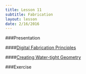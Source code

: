 ```yaml
---
title: Lesson 11
subtitle: Fabrication
layout: lesson
date: 2/16/2016
---
```


###Presentation

####<a href="/3d-digital-art-and-design--oer/presentations/maya-fabrication-principles.html"><span class="exercise-title">Digital Fabrication Principles</span></a>

####<a href="/3d-digital-art-and-design--oer/presentations/maya-fabrication-principles.html"><span class="exercise-title">Creating Water-tight Geometry</span></a>

###Exercise